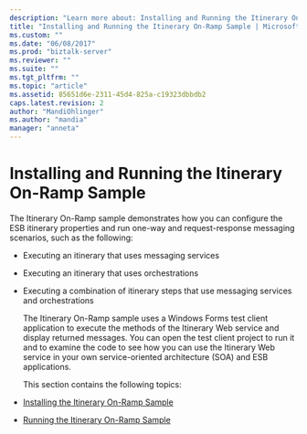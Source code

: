 ```yaml
---
description: "Learn more about: Installing and Running the Itinerary On-Ramp Sample"
title: "Installing and Running the Itinerary On-Ramp Sample | Microsoft Docs"
ms.custom: ""
ms.date: "06/08/2017"
ms.prod: "biztalk-server"
ms.reviewer: ""
ms.suite: ""
ms.tgt_pltfrm: ""
ms.topic: "article"
ms.assetid: 85651d6e-2311-45d4-825a-c19323dbbdb2
caps.latest.revision: 2
author: "MandiOhlinger"
ms.author: "mandia"
manager: "anneta"
---
```

# Installing and Running the Itinerary On-Ramp Sample
The Itinerary On-Ramp sample demonstrates how you can configure the ESB itinerary properties and run one-way and request-response messaging scenarios, such as the following:  

- Executing an itinerary that uses messaging services  

- Executing an itinerary that uses orchestrations  

- Executing a combination of itinerary steps that use messaging services and orchestrations  

  The Itinerary On-Ramp sample uses a Windows Forms test client application to execute the methods of the Itinerary Web service and display returned messages. You can open the test client project to run it and to examine the code to see how you can use the Itinerary Web service in your own service-oriented architecture (SOA) and ESB applications.  

  This section contains the following topics:  

- [Installing the Itinerary On-Ramp Sample](../esb-toolkit/installing-the-itinerary-on-ramp-sample.md)  

- [Running the Itinerary On-Ramp Sample](../esb-toolkit/running-the-itinerary-on-ramp-sample.md)
